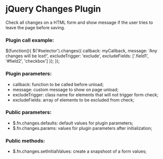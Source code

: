 jQuery Changes Plugin
=====================

Check all changes on a HTML form and show message if the user tries to leave the page before saving.

### Plugin call example:

$(function(){
    $('#selector').changes({
        callback:       myCallback,
        message:        'Any changes will be lost!',
        excludeTrigger: 'exclude',
        excludeFields:  ['.field1', '#field2', 'checkbox']
    });
});

### Plugin parameters:
- callback: function to be called before unload;
- message: custom message to show on page unload;
- excludeTrigger: class name for elements that will not trigger form check;
- excludeFields: array of elements to be excluded from check;

### Public parameters:
- $.fn.changes.defaults: default values for plugin parameters;
- $.fn.changes.params: values for plugin parameters after initialization;

### Public methods:
- $.fn.changes.setInitialValues: create a snapshoot of a form values;
